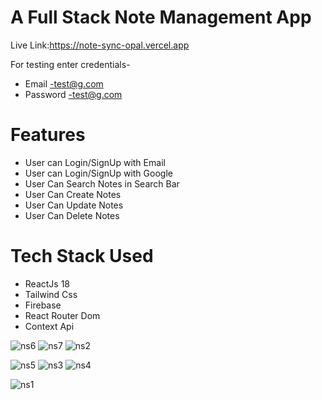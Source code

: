 # A Full Stack Note Management App
Live Link:https://note-sync-opal.vercel.app

 For testing enter credentials-
- Email -test@g.com
- Password -test@g.com
# Features
- User can Login/SignUp with Email
- User can Login/SignUp with Google
- User Can Search Notes in Search Bar
- User Can Create Notes
- User Can Update Notes
- User Can Delete Notes

 # Tech Stack Used
- ReactJs 18
- Tailwind Css
- Firebase
- React Router Dom
- Context Api


 ![ns6](https://github.com/Simranjit911/NoteSync/assets/102350422/b2b36e67-1095-45ef-bed3-f4f35c07f5f6)
![ns7](https://github.com/Simranjit911/NoteSync/assets/102350422/58bdade1-5bbf-4f1d-a4ee-0cd6a180ecbb)
![ns2](https://github.com/Simranjit911/NoteSync/assets/102350422/d3e77bd7-7b65-435b-b021-f36d3a67d403)


  ![ns5](https://github.com/Simranjit911/NoteSync/assets/102350422/6a621f4a-b077-496f-8173-3808a7f57b3c)
  ![ns3](https://github.com/Simranjit911/NoteSync/assets/102350422/8bb3c52c-8783-45cf-8c4d-39abad5021db)
![ns4](https://github.com/Simranjit911/NoteSync/assets/102350422/f856fe2e-e361-45c7-af84-33ef14f3051e)

![ns1](https://github.com/Simranjit911/NoteSync/assets/102350422/c6723ed3-1b7e-45a1-b410-77c7adc96450)




